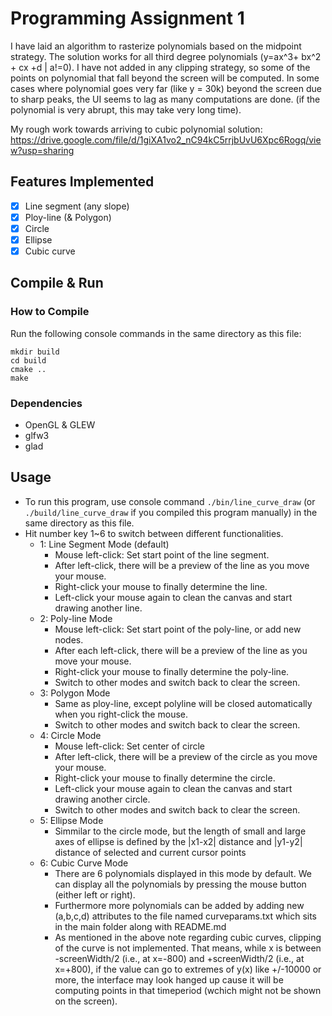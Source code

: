 # Programming Assignment 1

I have laid an algorithm to rasterize polynomials based on the midpoint strategy. The solution works for all third degree polynomials (y=ax^3+ bx^2 + cx +d | a!=0).
I have not added in any clipping strategy, so some of the points on polynomial that fall beyond the screen will be computed. 
In some cases where polynomial goes very far (like y = 30k) beyond the screen due to sharp peaks, the UI seems to lag as many computations are done. (if the polynomial is very abrupt, this may take very long time). 

My rough work towards arriving to cubic polynomial solution: https://drive.google.com/file/d/1giXA1vo2_nC94kC5rrjbUvU6Xpc6Rogq/view?usp=sharing

## Features Implemented

- [x] Line segment (any slope)
- [x] Ploy-line (& Polygon)
- [x] Circle
- [x] Ellipse
- [x] Cubic curve

## Compile & Run

### How to Compile

Run the following console commands in the same directory as this file: 

```
mkdir build
cd build
cmake ..
make
```

### Dependencies

- OpenGL & GLEW
- glfw3
- glad

## Usage

- To run this program, use console command `./bin/line_curve_draw` (or `./build/line_curve_draw` if you compiled this program manually) 
  in the same directory as this file. 
- Hit number key 1~6 to switch between different functionalities. 
    - 1: Line Segment Mode (default)
        - Mouse left-click: Set start point of the line segment. 
        - After left-click, there will be a preview of the line as you move your mouse. 
        - Right-click your mouse to finally determine the line. 
        - Left-click your mouse again to clean the canvas and start drawing another line. 
    - 2: Poly-line Mode
        - Mouse left-click: Set start point of the poly-line, or add new nodes. 
        - After each left-click, there will be a preview of the line as you move your mouse. 
        - Right-click your mouse to finally determine the poly-line. 
        - Switch to other modes and switch back to clear the screen. 
    - 3: Polygon Mode
        - Same as ploy-line, except polyline will be closed automatically when you right-click the mouse. 
        - Switch to other modes and switch back to clear the screen.
    - 4: Circle Mode
        - Mouse left-click: Set center of circle 
        - After left-click, there will be a preview of the circle as you move your mouse. 
        - Right-click your mouse to finally determine the circle. 
        - Left-click your mouse again to clean the canvas and start drawing another circle. 
        - Switch to other modes and switch back to clear the screen.
    - 5: Ellipse Mode
        - Simmilar to the circle mode, but the length of small and large axes of ellipse is defined by the |x1-x2| distance and |y1-y2| distance of selected and current cursor points
    - 6: Cubic Curve Mode
        - There are 6 polynomials displayed in this mode by default. We can display all the polynomials by pressing the mouse button (either left or right).
        - Furthermore more polynomials can be added by adding new (a,b,c,d) attributes to the file named curveparams.txt which sits in the main folder along with README.md 
        - As mentioned in the above note regarding cubic curves, clipping of the curve is not implemented. That means, while x is between -screenWidth/2 (i.e., at x=-800) and +screenWidth/2 (i.e., at x=+800), if the value can go to extremes of y(x) like +/-10000 or more, the interface may look hanged up cause it will be computing points in that timeperiod (wchich might not be shown on the screen).



